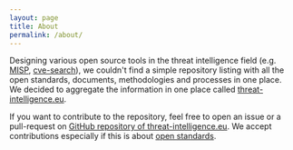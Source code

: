 ```yaml
---
layout: page
title: About
permalink: /about/
---
```


Designing various open source tools in the threat intelligence field (e.g. [MISP](https://www.misp-project.org/), [cve-search](https://www.cve-search.org/)), we couldn't find a simple repository listing with
all the open standards, documents, methodologies and processes in one place. We decided to aggregate the information in one place called [threat-intelligence.eu](https://www.threat-intelligence.eu).

If you want to contribute to the repository, feel free to open an issue or a pull-request on [GitHub repository of threat-intelligence.eu](https://github.com/adulau/threat-intelligence.eu). We accept contributions especially if this is about [open standards](https://fsfe.org/activities/os/def.en.html).
